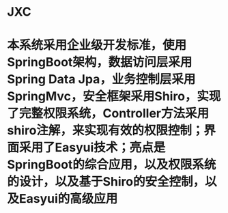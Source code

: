 # JXC
# 本系统采用企业级开发标准，使用SpringBoot架构，数据访问层采用Spring Data Jpa，业务控制层采用SpringMvc，安全框架采用Shiro，实现了完整权限系统，Controller方法采用shiro注解，来实现有效的权限控制；界面采用了Easyui技术；亮点是SpringBoot的综合应用，以及权限系统的设计，以及基于Shiro的安全控制，以及Easyui的高级应用
